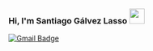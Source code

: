 ### Hi, I'm Santiago Gálvez Lasso <img src="https://raw.githubusercontent.com/iampavangandhi/iampavangandhi/master/gifs/Hi.gif" width="30px"></h2>
[![Gmail Badge](https://img.shields.io/badge/-santiagogalvez17@gmail.com-c14438?style=flat-square&logo=Gmail&logoColor=white&link=mailto:santiagogalvez17@gmail.com)](mailto:santiagogalvez17@gmail.com)
<!--
**Sagsso/sagsso** is a ✨ _special_ ✨ repository because its `README.md` (this file) appears on your GitHub profile.

#⚡ I'm a Multimedia Engineering student at San Buenaventura University (Cali🇨🇴) ⚡

- 🔭 I’m currently focusing on Web Development
- :man_technologist: Front-end development using **HTML, JavaScript, CSS, SCSS, Angular**
- :computer: Backend development using **Node.js, express, PHP, TypeORM**
- 🌱 I’m constantly learning and creating my own personal projects.
- ⚡ I like Meetups

### Best Projects
- Music Player - https://sagsso.github.io/MusicPlayer-SantiagoGalvezFranciscoJimenez/


### Contact me

- Email - santiagogalvez17@gmail.com
